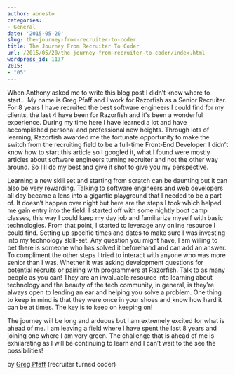 ```yaml
---
author: aonesto
categories:
- General
date: '2015-05-20'
slug: the-journey-from-recruiter-to-coder
title: The Journey From Recruiter To Coder
url: /2015/05/20/the-journey-from-recruiter-to-coder/index.html
wordpress_id: 1137
2015:
- "05"
---
```



When Anthony asked me to write this blog post I didn’t know where to start... My name is Greg Pfaff and I work for Razorfish as a Senior Recruiter. For 8 years I have recruited the best software engineers I could find for my clients, the last 4 have been for Razorfish and it's been a wonderful experience. During my time here I have learned a lot and have accomplished personal and professional new heights. Through lots of learning, Razorfish awarded me the fortunate opportunity to make the switch from the recruiting field to be a full-time Front-End Developer. I didn’t know how to start this article so I googled it, what I found were mostly articles about software engineers turning recruiter and not the other way around. So I’ll do my best and give it shot to give you my perspective.

Learning a new skill set and starting from scratch can be daunting but it can also be very rewarding. Talking to software engineers and web developers all day became a lens into a gigantic playground that I needed to be a part of. It doesn’t happen over night but here are the steps I took which helped me gain entry into the field. I started off with some nightly boot camp classes, this way I could keep my day job and familiarize myself with basic technologies. From that point, I started to leverage any online resource I could find. Setting up specific times and dates to make sure I was investing into my technology skill-set. Any question you might have, I am willing to bet there is someone who has solved it beforehand and can add an answer. To compliment the other steps I tried to interact with anyone who was more senior than I was. Whether it was asking development questions for potential recruits or pairing with programmers at Razorfish. Talk to as many people as you can! They are an invaluable resource into learning about technology and the beauty of the tech community, in general, is they're always open to lending an ear and helping you solve a problem. One thing to keep in mind is that they were once in your shoes and know how hard it can be at times. The key is to keep on keeping on!

The journey will be long and arduous but I am extremely excited for what is ahead of me. I am leaving a field where I have spent the last 8 years and joining one where I am very green. The challenge that is ahead of me is exhilarating as I will be continuing to learn and I can’t wait to the see the possibilities!

by [Greg Pfaff](https://twitter.com/theGPFAFF) (recruiter turned coder)
